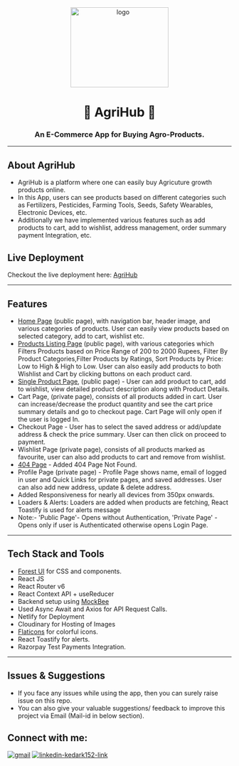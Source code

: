 <div align="center">
  <img src="https://res.cloudinary.com/dvuh4fz9d/image/upload/v1657795778/shop_cuojbm.ico" height="180" width="220" alt="logo"/>

# 🌱 AgriHub 🛒

### An E-Commerce App for Buying Agro-Products.

 </div>

---

## About AgriHub

- AgriHub is a platform where one can easily buy Agricuture growth products online.
- In this App, users can see products based on different categories such as Fertilizers, Pesticides, Farming Tools, Seeds, Safety Wearables, Electronic Devices, etc.
- Additionally we have implemented various features such as add products to cart, add to wishlist, address management, order summary payment Integration, etc.

## Live Deployment

Checkout the live deployment here: [AgriHub](https://agro-stores.netlify.app/)

---

## Features

- [Home Page](https://agro-stores.netlify.app/) (public page), with navigation bar, header image, and various categories of products. User can easily view products based on selected category, add to cart, wishlist etc.
- [Products Listing Page](https://agro-stores.netlify.app/products) (public page), with various categories which Filters Products based on Price Range of 200 to 2000 Rupees, Filter By Product Categories,Filter Products by Ratings, Sort Products by Price: Low to High & High to Low. User can also easily add products to both Wishlist and Cart by clicking buttons on each product card.
- [Single Product Page](https://agro-stores.netlify.app/product/I5c1bFwd), (public page) - User can add product to cart, add to wishlist, view detailed product description along with Product Details.
- Cart Page, (private page), consists of all products added in cart. User can increase/decrease the product quantity and see the cart price summary details and go to checkout page. Cart Page will only open if the user is logged In.
- Checkout Page - User has to select the saved address or add/update address & check the price summary. User can then click on proceed to payment.
- Wishlist Page (private page), consists of all products marked as favourite, user can also add products to cart and remove from wishlist.
- [404 Page](https://agro-stores.netlify.app/dejdj) - Added 404 Page Not Found.
- Profile Page (private page) - Profile Page shows name, email of logged in user and Quick Links for private pages, and saved addresses. User can also add new address, update & delete address.
- Added Responsiveness for nearly all devices from 350px onwards.
- Loaders & Alerts: Loaders are added when products are fetching, React Toastify is used for alerts message
- Note:- 'Public Page'- Opens without Authentication, 'Private Page' - Opens only if user is Authenticated otherwise opens Login Page.

---

## Tech Stack and Tools

- [Forest UI](https://forest-ui.netlify.app) for CSS and components.
- React JS
- React Router v6
- React Context API + useReducer
- Backend setup using [MockBee](https://mockbee.netlify.app/)
- Used Async Await and Axios for API Request Calls.
- Netlify for Deployment
- Cloudinary for Hosting of Images
- [Flaticons](https://www.flaticon.com/) for colorful icons.
- React Toastify for alerts.
- Razorpay Test Payments Integration.

---

## Issues & Suggestions

- If you face any issues while using the app, then you can surely raise issue on this repo.
- You can also give your valuable suggestions/ feedback to improve this project via Email (Mail-id in below section).

## Connect with me:

<p align="left">
<a href = "mailto: singhritwik.2003@gmail.com" target="blank"><img src="https://img.shields.io/badge/Gmail-D14836?style=for-the-badge&logo=gmail&logoColor=white" alt="gmail" /></a>
<a href="https:http://www.linkedin.com/in/ritwik-singh-63932b321" target="blank"><img src="https://img.shields.io/badge/LinkedIn-0077B5?style=for-the-badge&logo=linkedin&logoColor=white" alt="linkedin-kedark152-link" /></a>
</p>
